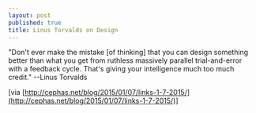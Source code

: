 ```yaml
---
layout: post
published: true
title: Linus Torvalds on Design
---
```

"Don't ever make the mistake [of thinking] that you can design something better than what you get from ruthless massively parallel trial-and-error with a feedback cycle. That's giving your intelligence much too much credit." --Linus Torvalds

[via [http://cephas.net/blog/2015/01/07/links-1-7-2015/](http://cephas.net/blog/2015/01/07/links-1-7-2015/)]
